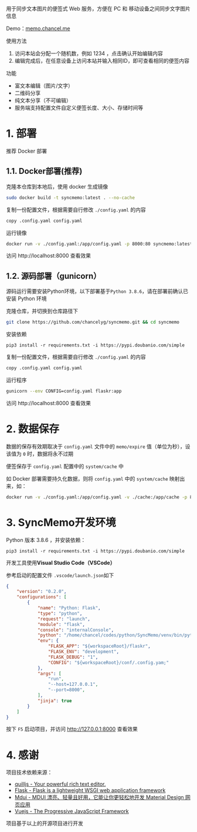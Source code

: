 用于同步文本图片的便签式 Web 服务，方便在 PC 和 移动设备之间同步文字图片信息

Demo：[memo.chancel.me](https://memo.chancel.me)

使用方法
1. 访问本站会分配一个随机数，例如 1234 ，点击确认开始编辑内容
2. 编辑完成后，在任意设备上访问本站并输入相同ID，即可查看相同的便签内容

功能
* 富文本编辑（图片/文字）
* 二维码分享
* 纯文本分享（不可编辑）
* 服务端支持配置文件自定义便签长度、大小、存储时间等

# 1. 部署
推荐 Docker 部署

## 1.1. Docker部署(推荐)

克隆本仓库到本地后，使用 docker 生成镜像

```bash
sudo docker build -t syncmemo:latest . --no-cache
```

复制一份配置文件，根据需要自行修改 `./config.yaml` 的内容
```bash
copy .config.yaml config.yaml
```

运行镜像
```bash
docker run -v ./config.yaml:/app/config.yaml -p 8000:80 syncmemo:latest
```

访问 http://localhost:8000 查看效果


## 1.2. 源码部署（gunicorn）

源码运行需要安装Python环境，以下部署基于`Python 3.8.6`，请在部署前确认已安装 Python 环境

克隆仓库，并切换到仓库路径下
```bash
git clone https://github.com/chancelyg/syncmemo.git && cd syncmemo
```

安装依赖
``` shell
pip3 install -r requirements.txt -i https://pypi.doubanio.com/simple
```

复制一份配置文件，根据需要自行修改 `./config.yaml` 的内容
```bash
copy .config.yaml config.yaml
```

运行程序
```bash
gunicorn --env CONFIG=config.yaml flaskr:app
```

访问 http://localhost:8000 查看效果

# 2. 数据保存

数据的保存有效期取决于 `config.yaml` 文件中的 `memo/expire` 值（单位为秒），设该值为 `0` 时，数据将永不过期

便签保存于 `config.yaml` 配置中的 `system/cache` 中

如 Docker 部署需要持久化数据，则将 `config.yaml` 中的 `system/cache` 映射出来，如：

```bash
docker run -v ./config.yaml:/app/config.yaml -v ./cache:/app/cache -p 8000:80 syncmemo:latest
```

# 3. SyncMemo开发环境

Python 版本 3.8.6 ，并安装依赖：

``` Shell
pip3 install -r requirements.txt -i https://pypi.doubanio.com/simple
```

开发工具使用**Visual Studio Code（VSCode）**

参考启动的配置文件 `.vscode/launch.json`如下

``` Json
{
    "version": "0.2.0",
    "configurations": [
        {
            "name": "Python: Flask",
            "type": "python",
            "request": "launch",
            "module": "flask",
            "console": "internalConsole",
            "python": "/home/chancel/codes/python/SyncMemo/venv/bin/python",
            "env": {
                "FLASK_APP": "${workspaceRoot}/flaskr",
                "FLASK_ENV": "development",
                "FLASK_DEBUG": "1",
                "CONFIG": "${workspaceRoot}/conf/.config.yam;"
            },
            "args": [
                "run",
                "--host=127.0.0.1",
                "--port=8000",
            ],
            "jinja": true
        }
    ]
}
```

按下 `F5` 启动项目，并访问 http://127.0.0.1:8000 查看效果

# 4. 感谢

项目技术依赖来源：
* [quilljs - Your powerful rich text editor.](https://quilljs.com/)
* [Flask - Flask is a lightweight WSGI web application framework](https://github.com/pallets/flask)
* [Mdui - MDUI 漂亮、轻量且好用，它能让你更轻松地开发 Material Design 网页应用](https://www.mdui.org)
* [Vuejs - The Progressive JavaScript Framework](https://vuejs.org/)

项目基于以上的开源项目进行开发